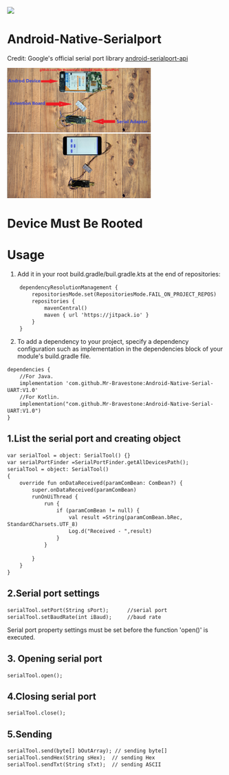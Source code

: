 [![](https://jitpack.io/v/Mr-Bravestone/Android-Native-Serial-UART.svg)](https://jitpack.io/#Mr-Bravestone/Android-Native-Serial-UART)
# Android-Native-Serialport
Credit: Google's official serial port library [android-serialport-api](https://code.google.com/archive/p/android-serialport-api/)


<img src ="https://github.com/Mr-Bravestone/Android-Native-Serial-UART/blob/master/art/back.png" height = 150 alt ="Android-Native-SerialPort"/>
<img src ="https://github.com/Mr-Bravestone/Android-Native-Serial-UART/blob/master/art/front.png" height = 150 alt ="Android-Native-SerialPort"/>

# Device Must Be Rooted

# Usage
1. Add it in your root build.gradle/buil.gradle.kts at the end of repositories:
```
	dependencyResolutionManagement {
		repositoriesMode.set(RepositoriesMode.FAIL_ON_PROJECT_REPOS)
		repositories {
			mavenCentral()
			maven { url 'https://jitpack.io' }
		}
	}
```
2. To add a dependency to your project, specify a dependency configuration such as implementation in the dependencies block of your module's build.gradle file.
```
dependencies {
    //For Java.
    implementation 'com.github.Mr-Bravestone:Android-Native-Serial-UART:V1.0'
    //For Kotlin.
    implementation("com.github.Mr-Bravestone:Android-Native-Serial-UART:V1.0")
}
```
## 1.List the serial port and creating object
```
var serialTool = object: SerialTool() {}
var serialPortFinder =SerialPortFinder.getAllDevicesPath();
serialTool = object: SerialTool()
{
    override fun onDataReceived(paramComBean: ComBean?) {
        super.onDataReceived(paramComBean)
        runOnUiThread {
            run {
                if (paramComBean != null) {
                    val result =String(paramComBean.bRec, StandardCharsets.UTF_8)
                    Log.d("Received - ",result)
                }
            }

        }
    }
}
```
## 2.Serial port settings
```
serialTool.setPort(String sPort);      //serial port
serialTool.setBaudRate(int iBaud);     //baud rate
```
Serial port property settings must be set before the function 'open()' is executed.
## 3. Opening serial port
```
serialTool.open();
```
## 4.Closing serial port
```
serialTool.close();
```
## 5.Sending
```
serialTool.send(byte[] bOutArray); // sending byte[]
serialTool.sendHex(String sHex);  // sending Hex
serialTool.sendTxt(String sTxt);  // sending ASCII
```
